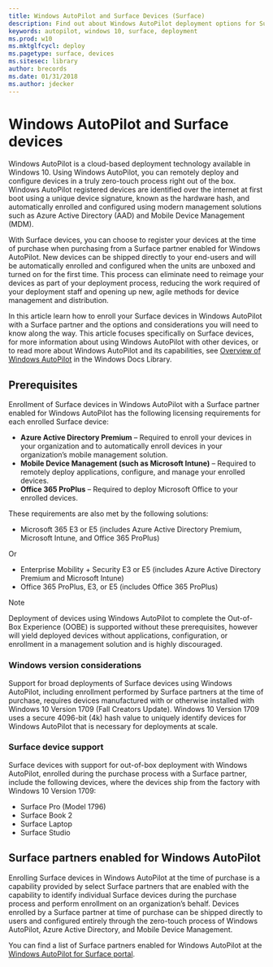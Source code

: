 ```yaml
---
title: Windows AutoPilot and Surface Devices (Surface)
description: Find out about Windows AutoPilot deployment options for Surface devices.
keywords: autopilot, windows 10, surface, deployment
ms.prod: w10
ms.mktglfcycl: deploy
ms.pagetype: surface, devices
ms.sitesec: library
author: brecords
ms.date: 01/31/2018
ms.author: jdecker
---
```


# Windows AutoPilot and Surface devices

Windows AutoPilot is a cloud-based deployment technology available in Windows 10. Using Windows AutoPilot, you can remotely deploy and configure devices in a truly zero-touch process right out of the box. Windows AutoPilot registered devices are identified over the internet at first boot using a unique device signature, known as the hardware hash, and automatically enrolled and configured using modern management solutions such as Azure Active Directory (AAD) and Mobile Device Management (MDM). 

With Surface devices, you can choose to register your devices at the time of purchase when purchasing from a Surface partner enabled for Windows AutoPilot. New devices can be shipped directly to your end-users and will be automatically enrolled and configured when the units are unboxed and turned on for the first time. This process can eliminate need to reimage your devices as part of your deployment process, reducing the work required of your deployment staff and opening up new, agile methods for device management and distribution.

In this article learn how to enroll your Surface devices in Windows AutoPilot with a Surface partner and the options and considerations you will need to know along the way. This article focuses specifically on Surface devices, for more information about using Windows AutoPilot with other devices, or to read more about Windows AutoPilot and its capabilities, see [Overview of Windows AutoPilot](https://docs.microsoft.com/en-us/windows/deployment/windows-autopilot/windows-10-autopilot) in the Windows Docs Library.

## Prerequisites
Enrollment of Surface devices in Windows AutoPilot with a Surface partner enabled for Windows AutoPilot has the following licensing requirements for each enrolled Surface device:
* **Azure Active Directory Premium** – Required to enroll your devices in your organization and to automatically enroll devices in your organization’s mobile management solution.
* **Mobile Device Management (such as Microsoft Intune)** – Required to remotely deploy applications, configure, and manage your enrolled devices.
* **Office 365 ProPlus** – Required to deploy Microsoft Office to your enrolled devices.

These requirements are also met by the following solutions:
* Microsoft 365 E3 or E5 (includes Azure Active Directory Premium, Microsoft Intune, and Office 365 ProPlus)

Or
* Enterprise Mobility + Security E3 or E5 (includes Azure Active Directory Premium and Microsoft Intune)
* Office 365 ProPlus, E3, or E5 (includes Office 365 ProPlus)

>[!NOTE]
>Deployment of devices using Windows AutoPilot to complete the Out-of-Box Experience (OOBE) is supported without these prerequisites, however will yield deployed devices without applications, configuration, or enrollment in a management solution and is highly discouraged.

### Windows version considerations
Support for broad deployments of Surface devices using Windows AutoPilot, including enrollment performed by Surface partners at the time of purchase, requires devices manufactured with or otherwise installed with Windows 10 Version 1709 (Fall Creators Update). Windows 10 Version 1709 uses a secure 4096-bit (4k) hash value to uniquely identify devices for Windows AutoPilot that is necessary for deployments at scale.

### Surface device support
Surface devices with support for out-of-box deployment with Windows AutoPilot, enrolled during the purchase process with a Surface partner, include the following devices, where the devices ship from the factory with Windows 10 Version 1709:
* Surface Pro (Model 1796)
* Surface Book 2
* Surface Laptop
* Surface Studio

## Surface partners enabled for Windows AutoPilot
Enrolling Surface devices in Windows AutoPilot at the time of purchase is a capability provided by select Surface partners that are enabled with the capability to identify individual Surface devices during the purchase process and perform enrollment on an organization’s behalf. Devices enrolled by a Surface partner at time of purchase can be shipped directly to users and configured entirely through the zero-touch process of Windows AutoPilot, Azure Active Directory, and Mobile Device Management.

You can find a list of Surface partners enabled for Windows AutoPilot at the [Windows AutoPilot for Surface portal](https://www.microsoft.com/en-us/itpro/surface/windows-autopilot-for-surface).